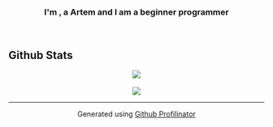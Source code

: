 ### **<div align="center">I'm , a Artem and I am a beginner programmer</div>**  

<br/>  

## Github Stats  
<div align="center"><img src="https://github-readme-stats.vercel.app/api?username=rishavanand&show_icons=true&count_private=true&hide_border=true" align="center" /></div>  

<br/>  


<div align="center">
<img src="https://komarev.com/ghpvc/?username=rishavanand&&style=flat-square" align="center" />

<br />

----
<div align="center">Generated using <a href="https://profilinator.rishav.dev/" target="_blank">Github Profilinator</a></div>
